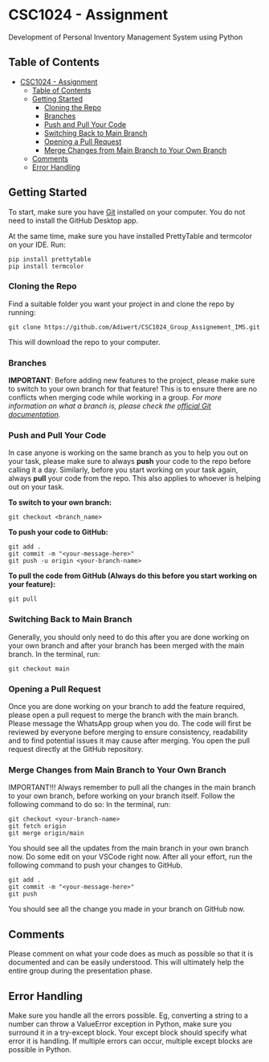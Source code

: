 # CSC1024 - Assignment

Development of Personal Inventory Management System using Python

## Table of Contents

- [CSC1024 - Assignment](#csc1024---assignment)
  - [Table of Contents](#table-of-contents)
  - [Getting Started](#getting-started)
    - [Cloning the Repo](#cloning-the-repo)
    - [Branches](#branches)
    - [Push and Pull Your Code](#push-and-pull-your-code)
    - [Switching Back to Main Branch](#switching-back-to-main-branch)
    - [Opening a Pull Request](#opening-a-pull-request)
    - [Merge Changes from Main Branch to Your Own Branch](#merge-changes-from-main-branch-to-your-own-branch)
  - [Comments](#comments)
  - [Error Handling](#error-handling)

## Getting Started

To start, make sure you have [Git](https://git-scm.com/) installed on your computer. You do not need to install the GitHub Desktop app.

At the same time, make sure you have installed PrettyTable and termcolor on your IDE.
Run:
```
pip install prettytable
pip install termcolor
```

### Cloning the Repo

Find a suitable folder you want your project in and clone the repo by running:

```
git clone https://github.com/Adiwert/CSC1024_Group_Assignement_IMS.git
```

This will download the repo to your computer.

### Branches

**IMPORTANT**: Before adding new features to the project, please make sure to switch to your own branch for that feature! This is to ensure there are no conflicts when merging code while working in a group.
_For more information on what a branch is, please check the [official Git documentation](https://git-scm.com/docs/user-manual#what-is-a-branch)._

### Push and Pull Your Code

In case anyone is working on the same branch as you to help you out on your task, please make sure to always **push** your code to the repo before calling it a day. Similarly, before you start working on your task again, always **pull** your code from the repo. This also applies to whoever is helping out on your task.

**To switch to your own branch:**

```
git checkout <branch_name>
```

**To push your code to GitHub:**

```
git add .
git commit -m "<your-message-here>"
git push -u origin <your-branch-name>
```

**To pull the code from GitHub (Always do this before you start working on your feature):**

```
git pull
```

### Switching Back to Main Branch

Generally, you should only need to do this after you are done working on your own branch and after your branch has been merged with the main branch.
In the terminal, run:

```
git checkout main
```

### Opening a Pull Request

Once you are done working on your branch to add the feature required, please open a pull request to merge the branch with the main branch. Please message the WhatsApp group when you do. The code will first be reviewed by everyone before merging to ensure consistency, readability and to find potential issues it may cause after merging.
You open the pull request directly at the GitHub repository.

### Merge Changes from Main Branch to Your Own Branch

IMPORTANT!!!
Always remember to pull all the changes in the main branch to your own branch, before working on your branch itself. Follow the following command to do so:
In the terminal, run:
```
git checkout <your-branch-name>
git fetch origin
git merge origin/main
```
You should see all the updates from the main branch in your own branch now. Do some edit on your VSCode right now.
After all your effort, run the following command to push your changes to GitHub.
```
git add .
git commit -m "<your-message-here>"
git push
```
You should see all the change you made in your branch on GitHub now.

## Comments

Please comment on what your code does as much as possible so that it is documented and can be easily understood. This will ultimately help the entire group during the presentation phase.

## Error Handling

Make sure you handle all the errors possible. Eg, converting a string to a number can throw a ValueError exception in Python, make sure you surround it in a try-except block.
Your except block should specify what error it is handling. If multiple errors can occur, multiple except blocks are possible in Python.
